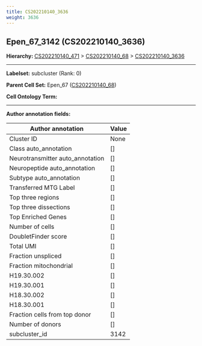 ```yaml
---
title: CS202210140_3636
weight: 3636
---
```

## Epen_67_3142 (CS202210140_3636)
<b>Hierarchy: </b>
[CS202210140_471](cell_sets/CS202210140_471.md) >
[CS202210140_68](cell_sets/CS202210140_68.md) >
[CS202210140_3636](cell_sets/CS202210140_3636.md)

---


**Labelset:** subcluster (Rank: 0)

**Parent Cell Set:** Epen_67 ([CS202210140_68](cell_sets/CS202210140_68.md))



**Cell Ontology Term:** 

[MARKER GENES.]: #


---

[TRANSFERRED ANNOTATIONS.]: #


[AUTHOR ANNOTATION FIELDS.]: #


**Author annotation fields:**

| Author annotation | Value |
|-------------------|-------|
|Cluster ID|None|
|Class auto_annotation|[]|
|Neurotransmitter auto_annotation|[]|
|Neuropeptide auto_annotation|[]|
|Subtype auto_annotation|[]|
|Transferred MTG Label|[]|
|Top three regions|[]|
|Top three dissections|[]|
|Top Enriched Genes|[]|
|Number of cells|[]|
|DoubletFinder score|[]|
|Total UMI|[]|
|Fraction unspliced|[]|
|Fraction mitochondrial|[]|
|H19.30.002|[]|
|H19.30.001|[]|
|H18.30.002|[]|
|H18.30.001|[]|
|Fraction cells from top donor|[]|
|Number of donors|[]|
|subcluster_id|3142|
